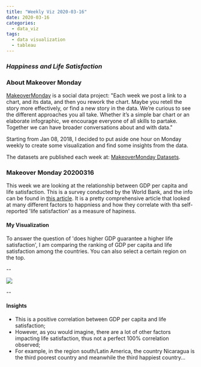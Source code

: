 ```yaml
---
title: "Weekly Viz 2020-03-16"
date: 2020-03-16
categories:
  - data_viz
tags:
  - data visualization
  - tableau
---
```


### *Happiness and Life Satisfaction*


### About Makeover Monday

[MakeoverMonday](http://www.makeovermonday.co.uk/) is a social data project:
"Each week we post a link to a chart, and its data, and then you rework the chart.
Maybe you retell the story more effectively, or find a new story in the data.
We’re curious to see the different approaches you all take. Whether it’s a simple bar chart or an elaborate infographic, we encourage everyone of all skills to partake.
Together we can have broader conversations about and with data."

Starting from Jan 08, 2018, I decided to put aside one hour on Monday weekly to create some visualization and find some insights from the data.

The datasets are published each week at: [MakeoverMonday Datasets](http://www.makeovermonday.co.uk/data/).

### Makeover Monday 20200316

This week we are looking at the relationship between GDP per capita and life satisfaction. This is a survey conducted by the World Bank, and the info can be found in [this article](https://ourworldindata.org/happiness-and-life-satisfaction). It is a pretty comprehensive article that looked at many different factors to happniess and how they correlate with tha self-reported 'life satisfaction' as a measure of hapiness.   

#### My Visualization

To answer the question of 'does higher GDP guarantee a higher life satisfaction', I am comparing the ranking of GDP per capita and life satisfaction among the countries. You can also select a certain region on the top.    

--  

<div class='tableauPlaceholder' id='viz1584404590598' style='position: relative'>
<noscript><a href='#'>
  <img alt=' ' src='https:&#47;&#47;public.tableau.com&#47;static&#47;images&#47;Ma&#47;MakeOverMonday2020316HappinessandLifeSatisfaction&#47;Dashboard1&#47;1_rss.png' style='border: none' />
</a></noscript>
<object class='tableauViz'  style='display:none;'>
  <param name='host_url' value='https%3A%2F%2Fpublic.tableau.com%2F' /> 
  <param name='embed_code_version' value='3' />
  <param name='site_root' value='' />
  <param name='name' value='MakeOverMonday2020316HappinessandLifeSatisfaction&#47;Dashboard1' />
  <param name='tabs' value='no' />
  <param name='toolbar' value='yes' />
  <param name='static_image' value='https:&#47;&#47;public.tableau.com&#47;static&#47;images&#47;Ma&#47;MakeOverMonday2020316HappinessandLifeSatisfaction&#47;Dashboard1&#47;1.png' />
  <param name='animate_transition' value='yes' />
  <param name='display_static_image' value='yes' />
  <param name='display_spinner' value='yes' />
  <param name='display_overlay' value='yes' />
  <param name='display_count' value='yes' />
</object></div>           
<script type='text/javascript'>         
  var divElement = document.getElementById('viz1584404590598');   
  var vizElement = divElement.getElementsByTagName('object')[0];     
  if ( divElement.offsetWidth > 800 ) { vizElement.style.width='800px';vizElement.style.height='1027px';} else if ( divElement.offsetWidth > 500 ) { vizElement.style.width='800px';vizElement.style.height='1027px';} else { vizElement.style.width='100%';vizElement.style.height='727px';}          
  var scriptElement = document.createElement('script');           
  scriptElement.src = 'https://public.tableau.com/javascripts/api/viz_v1.js';     
  vizElement.parentNode.insertBefore(scriptElement, vizElement);             
</script>
  
  
--  

#### Insights
* This is a positive correlation between GDP per capita and life satisfaction;  
* However, as you would imagine, there are a lot of other factors impacting life satisfaction, thus not a perfect 100% correlation observed;  
* For example, in the region south/Latin America, the country Nicaragua is the third poorest country and meanwhile the third happiest country...  

